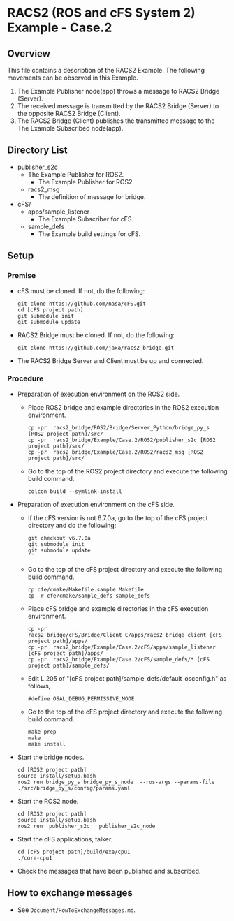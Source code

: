 # RACS2 (ROS and cFS System 2) Example - Case.2

## Overview

This file contains a description of the RACS2 Example. The following movements can be observed in this Example.
01. The Example Publisher node(app) throws a message to RACS2 Bridge (Server).
02. The received message is transmitted by the RACS2 Bridge (Server) to the opposite RACS2 Bridge (Client).
03. The RACS2 Bridge (Client) publishes the transmitted message to the The Example Subscribed node(app).

## Directory List

- publisher_s2c
  - The Example Publisher for ROS2.
    - The Example Publisher for ROS2.
  - racs2_msg
    - The definition of message for bridge.
- cFS/
  - apps/sample_listener
    - The Example Subscriber for cFS.
  - sample_defs
    - The Example build settings for cFS.

## Setup

### Premise

- cFS must be cloned. If not, do the following:
  ```
  git clone https://github.com/nasa/cFS.git
  cd [cFS project path]
  git submodule init
  git submodule update
  ```

- RACS2 Bridge must be cloned. If not, do the following:
  ```
  git clone https://github.com/jaxa/racs2_bridge.git
  ```

- The RACS2 Bridge Server and Client must be up and connected.


### Procedure

- Preparation of execution environment on the ROS2 side.

  - Place ROS2 bridge and example directories in the ROS2 execution environment.
    ```
    cp -pr  racs2_bridge/ROS2/Bridge/Server_Python/bridge_py_s [ROS2 project path]/src/
    cp -pr  racs2_bridge/Example/Case.2/ROS2/publisher_s2c [ROS2 project path]/src/
    cp -pr  racs2_bridge/Example/Case.2/ROS2/racs2_msg [ROS2 project path]/src/
    ```

  - Go to the top of the ROS2 project directory and execute the following build command.
    ```
    colcon build --symlink-install
    ```

- Preparation of execution environment on the cFS side.

  - If the cFS version is not 6.7.0a, go to the top of the cFS project directory and do the following:
    ```
    git checkout v6.7.0a
    git submodule init
    git submodule update
    ``

  - Go to the top of the cFS project directory and execute the following build command.
    ```
    cp cfe/cmake/Makefile.sample Makefile
    cp -r cfe/cmake/sample_defs sample_defs
    ```

  - Place cFS bridge and example directories in the cFS execution environment.
    ```
    cp -pr  racs2_bridge/cFS/Bridge/Client_C/apps/racs2_bridge_client [cFS project path]/apps/
    cp -pr  racs2_bridge/Example/Case.2/cFS/apps/sample_listener [cFS project path]/apps/
    cp -pr  racs2_bridge/Example/Case.2/cFS/sample_defs/* [cFS project path]/sample_defs/
    ```

  - Edit L.205 of "[cFS project path]/sample_defs/default_osconfig.h" as follows,
    ```
    #define OSAL_DEBUG_PERMISSIVE_MODE
    ```

  - Go to the top of the cFS project directory and execute the following build command.
    ```
    make prep
    make
    make install
    ```

- Start the bridge nodes.
  ```
  cd [ROS2 project path]
  source install/setup.bash
  ros2 run bridge_py_s bridge_py_s_node  --ros-args --params-file ./src/bridge_py_s/config/params.yaml
  ```

- Start the ROS2 node.
  ```
  cd [ROS2 project path]
  source install/setup.bash
  ros2 run  publisher_s2c   publisher_s2c_node
  ```

- Start the cFS applications, talker.
  ```
  cd [cFS project path]/build/exe/cpu1
  ./core-cpu1
  ```

- Check the messages that have been published and subscribed.

## How to exchange messages

- See `Document/HowToExchangeMessages.md`.

